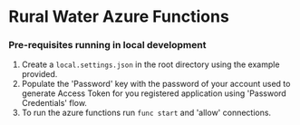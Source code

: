 # Rural Water Azure Functions

### Pre-requisites running in local development
1. Create a `local.settings.json` in the root directory using the example provided.
2. Populate the 'Password' key with the password of your account used to generate Access Token for you registered application using 'Password Credentials' flow.
3. To run the azure functions run `func start` and 'allow' connections.